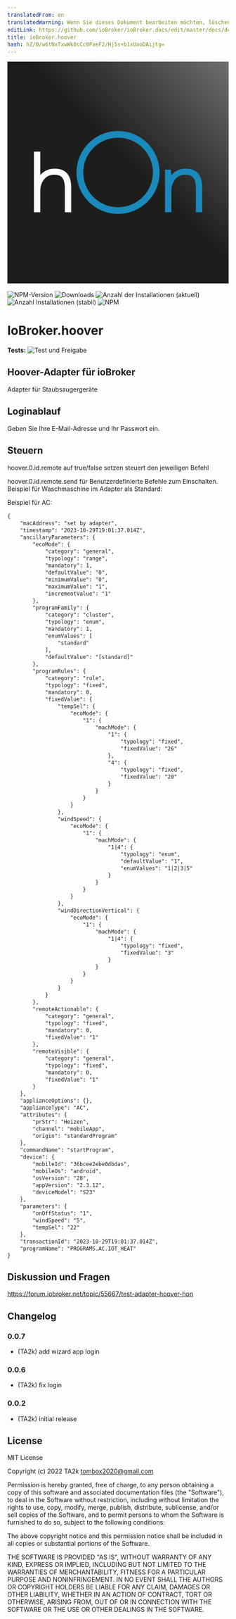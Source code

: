 ```yaml
---
translatedFrom: en
translatedWarning: Wenn Sie dieses Dokument bearbeiten möchten, löschen Sie bitte das Feld "translationsFrom". Andernfalls wird dieses Dokument automatisch erneut übersetzt
editLink: https://github.com/ioBroker/ioBroker.docs/edit/master/docs/de/adapterref/iobroker.hoover/README.md
title: ioBroker.hoover
hash: hZ/B/w6tNxTxwWk0cCc8PaeF2/Hj5s+b1xUaoDAijtg=
---
```

![Logo](../../../en/adapterref/iobroker.hoover/admin/hoover.png)

![NPM-Version](https://img.shields.io/npm/v/iobroker.hoover.svg)
![Downloads](https://img.shields.io/npm/dm/iobroker.hoover.svg)
![Anzahl der Installationen (aktuell)](https://iobroker.live/badges/hoover-installed.svg)
![Anzahl Installationen (stabil)](https://iobroker.live/badges/hoover-stable.svg)
![NPM](https://nodei.co/npm/iobroker.hoover.png?downloads=true)

# IoBroker.hoover
**Tests:** ![Test und Freigabe](https://github.com/TA2k/ioBroker.hoover/workflows/Test%20and%20Release/badge.svg)

## Hoover-Adapter für ioBroker
Adapter für Staubsaugergeräte

## Loginablauf
Geben Sie Ihre E-Mail-Adresse und Ihr Passwort ein.

## Steuern
hoover.0.id.remote auf true/false setzen steuert den jeweiligen Befehl

hoover.0.id.remote.send für Benutzerdefinierte Befehle zum Einschalten.
Beispiel für Waschmaschine im Adapter als Standard:

Beispiel für AC:

```
{
    "macAddress": "set by adapter",
    "timestamp": "2023-10-29T19:01:37.014Z",
    "ancillaryParameters": {
        "ecoMode": {
            "category": "general",
            "typology": "range",
            "mandatory": 1,
            "defaultValue": "0",
            "minimumValue": "0",
            "maximumValue": "1",
            "incrementValue": "1"
        },
        "programFamily": {
            "category": "cluster",
            "typology": "enum",
            "mandatory": 1,
            "enumValues": [
                "standard"
            ],
            "defaultValue": "[standard]"
        },
        "programRules": {
            "category": "rule",
            "typology": "fixed",
            "mandatory": 0,
            "fixedValue": {
                "tempSel": {
                    "ecoMode": {
                        "1": {
                            "machMode": {
                                "1": {
                                    "typology": "fixed",
                                    "fixedValue": "26"
                                },
                                "4": {
                                    "typology": "fixed",
                                    "fixedValue": "20"
                                }
                            }
                        }
                    }
                },
                "windSpeed": {
                    "ecoMode": {
                        "1": {
                            "machMode": {
                                "1|4": {
                                    "typology": "enum",
                                    "defaultValue": "1",
                                    "enumValues": "1|2|3|5"
                                }
                            }
                        }
                    }
                },
                "windDirectionVertical": {
                    "ecoMode": {
                        "1": {
                            "machMode": {
                                "1|4": {
                                    "typology": "fixed",
                                    "fixedValue": "3"
                                }
                            }
                        }
                    }
                }
            }
        },
        "remoteActionable": {
            "category": "general",
            "typology": "fixed",
            "mandatory": 0,
            "fixedValue": "1"
        },
        "remoteVisible": {
            "category": "general",
            "typology": "fixed",
            "mandatory": 0,
            "fixedValue": "1"
        }
    },
    "applianceOptions": {},
    "applianceType": "AC",
    "attributes": {
        "prStr": "Heizen",
        "channel": "mobileApp",
        "origin": "standardProgram"
    },
    "commandName": "startProgram",
    "device": {
        "mobileId": "36bcee2ebe0dbdas",
        "mobileOs": "android",
        "osVersion": "28",
        "appVersion": "2.3.12",
        "deviceModel": "S23"
    },
    "parameters": {
        "onOffStatus": "1",
        "windSpeed": "5",
        "tempSel": "22"
    },
    "transactionId": "2023-10-29T19:01:37.014Z",
    "programName": "PROGRAMS.AC.IOT_HEAT"
}
```

## Diskussion und Fragen
<https://forum.iobroker.net/topic/55667/test-adapter-hoover-hon>

## Changelog

### 0.0.7

- (TA2k) add wizard app login

### 0.0.6

- (TA2k) fix login

### 0.0.2

- (TA2k) initial release

## License

MIT License

Copyright (c) 2022 TA2k <tombox2020@gmail.com>

Permission is hereby granted, free of charge, to any person obtaining a copy
of this software and associated documentation files (the "Software"), to deal
in the Software without restriction, including without limitation the rights
to use, copy, modify, merge, publish, distribute, sublicense, and/or sell
copies of the Software, and to permit persons to whom the Software is
furnished to do so, subject to the following conditions:

The above copyright notice and this permission notice shall be included in all
copies or substantial portions of the Software.

THE SOFTWARE IS PROVIDED "AS IS", WITHOUT WARRANTY OF ANY KIND, EXPRESS OR
IMPLIED, INCLUDING BUT NOT LIMITED TO THE WARRANTIES OF MERCHANTABILITY,
FITNESS FOR A PARTICULAR PURPOSE AND NONINFRINGEMENT. IN NO EVENT SHALL THE
AUTHORS OR COPYRIGHT HOLDERS BE LIABLE FOR ANY CLAIM, DAMAGES OR OTHER
LIABILITY, WHETHER IN AN ACTION OF CONTRACT, TORT OR OTHERWISE, ARISING FROM,
OUT OF OR IN CONNECTION WITH THE SOFTWARE OR THE USE OR OTHER DEALINGS IN THE
SOFTWARE.